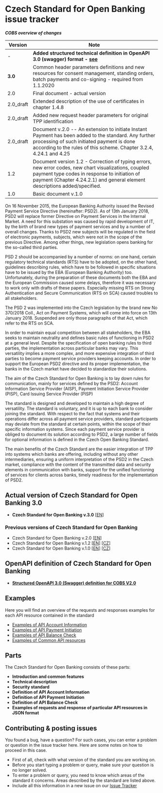 # Czech Standard for Open Banking issue tracker

**_COBS overview of changes_**

Version | Note
------- | ----
 - | **Added structured technical definition in OpenAPI 3.0 (swagger) format - [see](swagger/)**
**3.0** | Common header parameters definitions and new resources for consent management, standing orders, batch payments and co-signing - required from 1.1.2020
2.0 | Final document - actual version
2.0_draft | Extended description of the use of certificates in chapter 1.4.8
2.0_draft | Added new request header parameters for original TPP identification
2.0_draft | Document v.2.0 -- An extension to initiate Instant Payment has been added to the standard. Any further processing of such initiated payment is done according to the rules of this scheme. Chapter 3.2.4, 4.24.1 and 4.25
1.2 | Document version 1.2 - Correction of typing errors, new error codes, new chart visualizations, coupled payment type codes in response to initiation of payment (Chapter 4.24.2.1) and general element descriptions added/specified.
1.0 | Basic document v.1.0


On 16 November 2015, the European Banking Authority issued the Revised Payment Service Directive (hereinafter: PSD2). As of 13th January 2018, PSD2 will replace former Directive on Payment Services in the Internal Market. A need for this substation was caused by rapid development of IT, by the birth of brand new types of payment services and by a number of overall changes. Thanks to PSD2 new subjects will be regulated in the field of electronic payments, subjects, which were not in the scope of the previous Directive. Among other things, new legislation opens banking for the so-called third parties.

PSD 2 should be accompanied by a number of norms: on one hand, certain regulatory technical standards (RTS) have to be adopted, on the other hand, guidelines describing rules, which have to be followed in specific situations have to be issued by the EBA (European Banking Authority) too. Unfortunately, during the preparation of these documents both the EBA and the European Commission caused some delays, therefore it was necessary to work only with drafts of these papers. Especially missing RTS on Strong Authentication and Secure Communication (RTS on SCA) caused troubles to all stakeholders.

The PSD 2 was implemented into the Czech legislation by the brand new No 370/2018 Coll., Act on Payment Systems, which will come into force on 13th January 2018. Suspended are only those paragraphs of that Act, which refer to the RTS on SCA.

In order to maintain equal competition between all stakeholders, the EBA seeks to maintain neutrality and defines basic rules of functioning in PSD2 at a general level. Despite the specification of open banking rules to third parties, the implementation across particular banks may vary. This versatility implies a more complex, and more expensive integration of third parties to become payment service providers keeping accounts. In order to support the European PSD2 directive and its proper implementation, the banks in the Czech market have decided to standardize their solutions.

The aim of the Czech Standard for Open Banking is to lay down rules for communication, mainly for services defined by the PSD2: Account Information Service Provider (AISP), Payment Initiation Service Provider (PISP), Card Issuing Service Provider (PISP)

The standard is designed and developed to maintain a high degree of versatility. The standard is voluntary, and it is up to each bank to consider joining the standard. With respect to the fact that systems and their operations differ across all payment service providers, standard participants may deviate from the standard at certain points, within the scope of their specific information systems. Since each payment service provider is obliged to document its solution according to PSD2, a large number of fields for optional information is defined in the Czech Open Banking Standard.

The main benefits of the Czech Standard are the easier integration of TPP into systems which banks are offering, including without any other intermediaries, ensuring a uniform interpretation of the PSD2 in the Czech market, compliance with the content of the transmitted data and security elements in communication with banks, support for the unified functioning of services for clients across banks, timely readiness for the implementation of PSD2.

## Actual version of Czech Standard for Open Banking 3.0

  * **Czech Standard for Open Banking v.3.0** [[EN](versions/v.3.0/CzechOpenBankingStandard_EN_3.0.pdf)]

  ### Previous versions of Czech Standard for Open Banking

  * Czech Standard for Open Banking v.2.0 [[EN](versions/v.2.0/CzechOpenBankingStandard_CZ_2.0.pdf)]
  * Czech Standard for Open Banking v.1.2 [[EN](versions/v.1.2/CzechOpenBankingStandard_EN_1.2.pdf)] [[CZ](versions/v.1.2/CzechOpenBankingStandard_CZ_1.2.pdf)]
  * Czech Standard for Open Banking v.1.0 [[EN](versions/v.1.0/CzechOpenBankingStandard_EN_1.0.pdf)] [[CZ](versions/v.1.0/CzechOpenBankingStandard_CZ_1.0.pdf)]

## OpenAPI definition of Czech Standard for Open Banking

  * **[Structured OpenAPI 3.0 (Swagger) definition for COBS V2.0](swagger/)**

## Examples 
Here you will find an overview of the requests and responses examples for each API resource contained in the standard

* [Examples of API Account Information](examples/JSON/AISP)
* [Examples of API Payment Initiation](examples/JSON/PISP)
* [Examples of API Balance Check](examples/JSON/PIISP)
* [Examples of Common API resources](examples/JSON/Common)

## Parts

The Czech Standard for Open Banking consists of these parts:

* **Introduction and common features**
* **Technical description**
* **Security standard**
* **Definition of API Account Information**
* **Definition of API Payment Initiation**
* **Definition of API Balance Check**
* **Examples of requests and response of particular API resources in JSON format**

## Contributing & posting issues
You found a bug, have a question? For such cases, you can enter a problem or question in the issue tracker here. Here are some notes on how to proceed in this case.

* First of all, check with what version of the standard you are working on.
* Before you start typing a problem or query, make sure your question is no longer solved.
* To enter a problem or query, you need to know which areas of the standard it concerns. Areas described by the standard are listed above.
* Include all this information in a new issue on our [Issue Tracker](https://github.com/Czech-BA/COBS/issues)